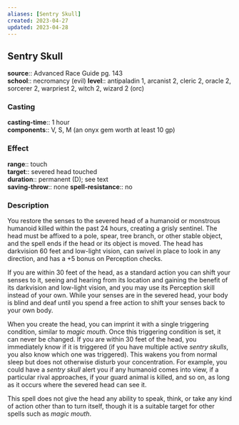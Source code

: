 ```yaml
---
aliases: [Sentry Skull]
created: 2023-04-27
updated: 2023-04-28
---
```


## Sentry Skull

**source**:: Advanced Race Guide pg. 143  
**school**:: necromancy (evil)
**level**:: antipaladin 1, arcanist 2, cleric 2, oracle 2, sorcerer 2, warpriest 2, witch 2, wizard 2 (orc)

### Casting

**casting-time**:: 1 hour  
**components**:: V, S, M (an onyx gem worth at least 10 gp)

### Effect

**range**:: touch  
**target**:: severed head touched  
**duration**:: permanent (D); see text  
**saving-throw**:: none
**spell-resistance**:: no

### Description

You restore the senses to the severed head of a humanoid or monstrous humanoid killed within the past 24 hours, creating a grisly sentinel. The head must be affixed to a pole, spear, tree branch, or other stable object, and the spell ends if the head or its object is moved. The head has darkvision 60 feet and low-light vision, can swivel in place to look in any direction, and has a +5 bonus on Perception checks.  
  
If you are within 30 feet of the head, as a standard action you can shift your senses to it, seeing and hearing from its location and gaining the benefit of its darkvision and low-light vision, and you may use its Perception skill instead of your own. While your senses are in the severed head, your body is blind and deaf until you spend a free action to shift your senses back to your own body.  
  
When you create the head, you can imprint it with a single triggering condition, similar to *magic mouth*. Once this triggering condition is set, it can never be changed. If you are within 30 feet of the head, you immediately know if it is triggered (if you have multiple active *sentry skulls*, you also know which one was triggered). This wakens you from normal sleep but does not otherwise disturb your concentration. For example, you could have a *sentry skull* alert you if any humanoid comes into view, if a particular rival approaches, if your guard animal is killed, and so on, as long as it occurs where the severed head can see it.  
  
This spell does not give the head any ability to speak, think, or take any kind of action other than to turn itself, though it is a suitable target for other spells such as *magic mouth*.

